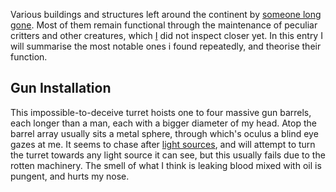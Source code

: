 Various buildings and structures left around the continent by [someone long gone](The%20Lavish%20Empire). 
Most of them remain functional through the maintenance of peculiar critters and other creatures, which [I](Kookie,%20Mage) did not inspect closer yet. 
In this entry I will summarise the most notable ones i found repeatedly, and theorise their function. 


## Gun Installation
This impossible-to-deceive turret hoists one to four massive gun barrels, each longer than a man, each with a bigger diameter of my head. 
Atop the barrel array usually sits a metal sphere, through which's oculus a blind eye gazes at me.
It seems to chase after [light sources](Flare), and will attempt to turn the turret towards any light source it can see, but this usually fails due to the rotten machinery.
The smell of what I think is leaking blood mixed with oil is pungent, and hurts my nose. 
